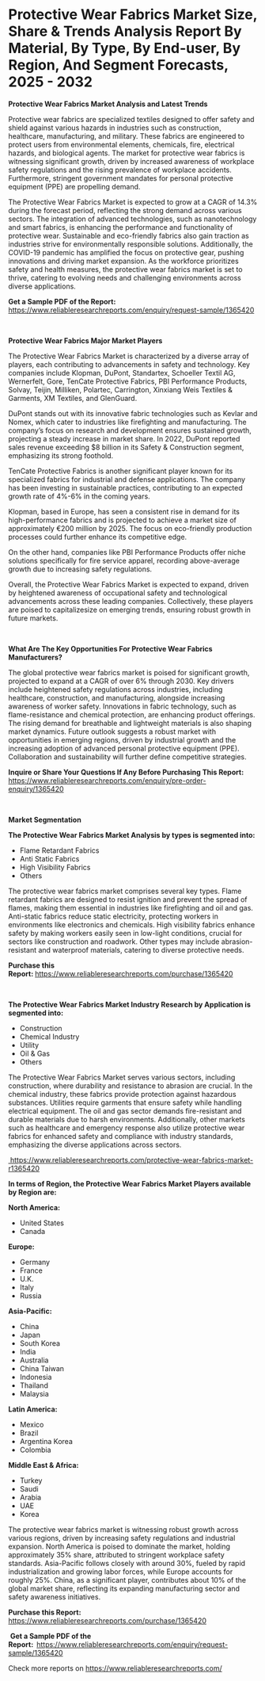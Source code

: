 <p><h1>Protective Wear Fabrics Market Size, Share & Trends Analysis Report By Material, By Type, By End-user, By Region, And Segment Forecasts, 2025 - 2032</h1></p><p><strong>Protective Wear Fabrics Market Analysis and Latest Trends</strong></p>
<p><p>Protective wear fabrics are specialized textiles designed to offer safety and shield against various hazards in industries such as construction, healthcare, manufacturing, and military. These fabrics are engineered to protect users from environmental elements, chemicals, fire, electrical hazards, and biological agents. The market for protective wear fabrics is witnessing significant growth, driven by increased awareness of workplace safety regulations and the rising prevalence of workplace accidents. Furthermore, stringent government mandates for personal protective equipment (PPE) are propelling demand.</p><p>The Protective Wear Fabrics Market is expected to grow at a CAGR of 14.3% during the forecast period, reflecting the strong demand across various sectors. The integration of advanced technologies, such as nanotechnology and smart fabrics, is enhancing the performance and functionality of protective wear. Sustainable and eco-friendly fabrics also gain traction as industries strive for environmentally responsible solutions. Additionally, the COVID-19 pandemic has amplified the focus on protective gear, pushing innovations and driving market expansion. As the workforce prioritizes safety and health measures, the protective wear fabrics market is set to thrive, catering to evolving needs and challenging environments across diverse applications.</p></p>
<p><strong>Get a Sample PDF of the Report:&nbsp;</strong> <a href="https://www.reliableresearchreports.com/enquiry/request-sample/1365420?utm_campaign=3002&utm_medium=2&utm_source=Github&utm_content=ia&utm_term=22032025&utm_id=protective-wear-fabrics">https://www.reliableresearchreports.com/enquiry/request-sample/1365420</a></p>
<p>&nbsp;</p>
<p><strong>Protective Wear Fabrics Major Market Players</strong></p>
<p><p>The Protective Wear Fabrics Market is characterized by a diverse array of players, each contributing to advancements in safety and technology. Key companies include Klopman, DuPont, Standartex, Schoeller Textil AG, Wernerfelt, Gore, TenCate Protective Fabrics, PBI Performance Products, Solvay, Teijin, Milliken, Polartec, Carrington, Xinxiang Weis Textiles & Garments, XM Textiles, and GlenGuard. </p><p>DuPont stands out with its innovative fabric technologies such as Kevlar and Nomex, which cater to industries like firefighting and manufacturing. The company’s focus on research and development ensures sustained growth, projecting a steady increase in market share. In 2022, DuPont reported sales revenue exceeding $8 billion in its Safety & Construction segment, emphasizing its strong foothold.</p><p>TenCate Protective Fabrics is another significant player known for its specialized fabrics for industrial and defense applications. The company has been investing in sustainable practices, contributing to an expected growth rate of 4%-6% in the coming years. </p><p>Klopman, based in Europe, has seen a consistent rise in demand for its high-performance fabrics and is projected to achieve a market size of approximately €200 million by 2025. The focus on eco-friendly production processes could further enhance its competitive edge.</p><p>On the other hand, companies like PBI Performance Products offer niche solutions specifically for fire service apparel, recording above-average growth due to increasing safety regulations. </p><p>Overall, the Protective Wear Fabrics Market is expected to expand, driven by heightened awareness of occupational safety and technological advancements across these leading companies. Collectively, these players are poised to capitalizesize on emerging trends, ensuring robust growth in future markets.</p></p>
<p>&nbsp;</p>
<p><strong>What Are The Key Opportunities For Protective Wear Fabrics Manufacturers?</strong></p>
<p><p>The global protective wear fabrics market is poised for significant growth, projected to expand at a CAGR of over 6% through 2030. Key drivers include heightened safety regulations across industries, including healthcare, construction, and manufacturing, alongside increasing awareness of worker safety. Innovations in fabric technology, such as flame-resistance and chemical protection, are enhancing product offerings. The rising demand for breathable and lightweight materials is also shaping market dynamics. Future outlook suggests a robust market with opportunities in emerging regions, driven by industrial growth and the increasing adoption of advanced personal protective equipment (PPE). Collaboration and sustainability will further define competitive strategies.</p></p>
<p><strong>Inquire or Share Your Questions If Any Before Purchasing This Report:</strong> <a href="https://www.reliableresearchreports.com/enquiry/pre-order-enquiry/1365420?utm_campaign=3002&utm_medium=2&utm_source=Github&utm_content=ia&utm_term=22032025&utm_id=protective-wear-fabrics">https://www.reliableresearchreports.com/enquiry/pre-order-enquiry/1365420</a></p>
<p>&nbsp;</p>
<p><strong>Market Segmentation</strong></p>
<p><strong>The Protective Wear Fabrics Market Analysis by types is segmented into:</strong></p>
<p><ul><li>Flame Retardant Fabrics</li><li>Anti Static Fabrics</li><li>High Visibility Fabrics</li><li>Others</li></ul></p>
<p><p>The protective wear fabrics market comprises several key types. Flame retardant fabrics are designed to resist ignition and prevent the spread of flames, making them essential in industries like firefighting and oil and gas. Anti-static fabrics reduce static electricity, protecting workers in environments like electronics and chemicals. High visibility fabrics enhance safety by making workers easily seen in low-light conditions, crucial for sectors like construction and roadwork. Other types may include abrasion-resistant and waterproof materials, catering to diverse protective needs.</p></p>
<p><strong>Purchase this Report:&nbsp;</strong><a href="https://www.reliableresearchreports.com/purchase/1365420?utm_campaign=3002&utm_medium=2&utm_source=Github&utm_content=ia&utm_term=22032025&utm_id=protective-wear-fabrics">https://www.reliableresearchreports.com/purchase/1365420</a></p>
<p>&nbsp;</p>
<p><strong>The Protective Wear Fabrics Market Industry Research by Application is segmented into:</strong></p>
<p><ul><li>Construction</li><li>Chemical Industry</li><li>Utility</li><li>Oil & Gas</li><li>Others</li></ul></p>
<p><p>The Protective Wear Fabrics Market serves various sectors, including construction, where durability and resistance to abrasion are crucial. In the chemical industry, these fabrics provide protection against hazardous substances. Utilities require garments that ensure safety while handling electrical equipment. The oil and gas sector demands fire-resistant and durable materials due to harsh environments. Additionally, other markets such as healthcare and emergency response also utilize protective wear fabrics for enhanced safety and compliance with industry standards, emphasizing the diverse applications across sectors.</p></p>
<p><a href="https://www.reliableresearchreports.com/protective-wear-fabrics-market-r1365420?utm_campaign=3002&utm_medium=2&utm_source=Github&utm_content=ia&utm_term=22032025&utm_id=protective-wear-fabrics">&nbsp;https://www.reliableresearchreports.com/protective-wear-fabrics-market-r1365420</a></p>
<p><strong>In terms of Region, the Protective Wear Fabrics Market Players available by Region are:</strong></p>
<p>
    <p> <strong> North America: </strong>
        <ul>
            <li>United States</li>
            <li>Canada</li>
        </ul>
        </p> 
    <p> <strong> Europe: </strong>
        <ul>
            <li>Germany</li>
            <li>France</li>
            <li>U.K.</li>
            <li>Italy</li>
            <li>Russia</li>
        </ul>
        </p> 
    <p> <strong> Asia-Pacific: </strong>
        <ul>
            <li>China</li>
            <li>Japan</li>
            <li>South Korea</li>
            <li>India</li>
            <li>Australia</li>
            <li>China Taiwan</li>
            <li>Indonesia</li>
            <li>Thailand</li>
            <li>Malaysia</li>
        </ul>
        </p> 
    <p> <strong> Latin America: </strong>
        <ul>
            <li>Mexico</li>
            <li>Brazil</li>
            <li>Argentina Korea</li>
            <li>Colombia</li>
        </ul>
        </p> 
    <p> <strong> Middle East & Africa: </strong>
        <ul>
            <li>Turkey</li>
            <li>Saudi</li>
            <li>Arabia</li>
            <li>UAE</li>
            <li>Korea</li>
        </ul>
    </p>
    </p>
<p><p>The protective wear fabrics market is witnessing robust growth across various regions, driven by increasing safety regulations and industrial expansion. North America is poised to dominate the market, holding approximately 35% share, attributed to stringent workplace safety standards. Asia-Pacific follows closely with around 30%, fueled by rapid industrialization and growing labor forces, while Europe accounts for roughly 25%. China, as a significant player, contributes about 10% of the global market share, reflecting its expanding manufacturing sector and safety awareness initiatives.</p></p>
<p><strong>Purchase this Report: </strong><a href="https://www.reliableresearchreports.com/purchase/1365420?utm_campaign=3002&utm_medium=2&utm_source=Github&utm_content=ia&utm_term=22032025&utm_id=protective-wear-fabrics">https://www.reliableresearchreports.com/purchase/1365420</a></p>
<p>&nbsp;<strong>Get a Sample PDF of the Report:&nbsp;&nbsp;</strong><a href="https://www.reliableresearchreports.com/enquiry/request-sample/1365420?utm_campaign=3002&utm_medium=2&utm_source=Github&utm_content=ia&utm_term=22032025&utm_id=protective-wear-fabrics">https://www.reliableresearchreports.com/enquiry/request-sample/1365420</a></p>
<p><strong></strong></p>
<p>Check more reports on <a href="https://www.reliableresearchreports.com/?utm_campaign=3002&utm_medium=2&utm_source=Github&utm_content=ia&utm_term=22032025&utm_id=protective-wear-fabrics">https://www.reliableresearchreports.com/</a></p>